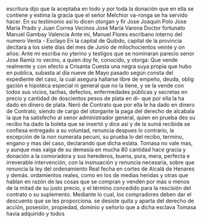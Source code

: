 escritura dijo que la aceptaba en todo y por toda la donación que en ella se contiene y estima la gracia que el señor Melchior va-ronga se ha servido hacer. En su testimonio así lo dicen otorgan y fir
Jose Joaquín Polo
Jose María
Prado y Juan Correa Vecinos
José María Varona
Doctor fortunato Manuel Gambay
Valencia
Ante mi, Manuel Flores
escribano interno del numero
Venta - Esclayo
En la capital de Quibdo, capital de la provincia decitara a los siete dias del mes de Junio de milochocientos veinte y on años: Ante mi escriba no yterino y testigos que se nominaran parecio senor Jose Ramiz
ro vecino, a quien doy fe, conocido, y otorga: Que vende realmente y con efecto a Crisanta Cuesta una negra suya propia que hubo en publica, subasta al día nueve de Mayo pasado según consta del expediente del caso, la cual asegura hallarse libre de empeño, deuda, oblig
gación e hipotéca especial ni general que no la tiene, y se la vende con todos sus vicios, tachas, defectos, enfermedades públicas y secretas en precio y cantidad de doscientos pesos de plata en di- que por ella la ha dado en dinero de plata.
Neró de Contrato que por ella le ha dado en dinero de Contrato, siendo de cargo del otorgante la paga del derecho de alcabala la que ha satisfecho al senor administrador general, quien en prueba des su recibo ha dado la boleta que se insertó y dice así y de la
sumá recibida se confiesa entregado a su voluntad, renuncia despues
lo contrario, la excepción de la non numerata pecuni, su prueba lo
del recibo, termino, engano y mas del caso, declarando que dicha
eslata. Tomasa no vale mas, y aunque mas xalga de su demasia en
mucha 80
cantidad hace gracia y donación a la comoradora y sus herederos, buena, pura, mera, perfecta e irreverable intervención, con la insinuación y renuncia necesaria, sobre que renuncia la ley del ordenamiento Real fecha en cortes de Alcalá de Henares y demás.
ordamientos reales, como en los de medias heridas y otras que hablan en razón de las cosas que se compran y venden por más o menos de la mitad de su justo precio, y el término concedido para la rescisión del contrato o su suplemento. Mediante lo cual, los compradores deben dar el descuento que se les proporciona.
se desiste quita y aparta del derecho de acción, posesión, propiedad, dominio y señorío que a dicha esclava Tomasa havia adquirido y todos